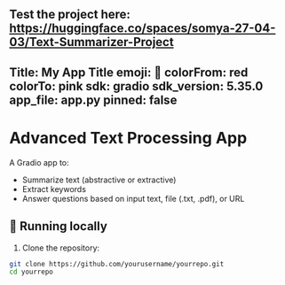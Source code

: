 Test the project here: https://huggingface.co/spaces/somya-27-04-03/Text-Summarizer-Project
---
Title: My App Title
emoji: 🚀
colorFrom: red
colorTo: pink
sdk: gradio
sdk_version: 5.35.0
app_file: app.py
pinned: false
---

# Advanced Text Processing App

A Gradio app to:

- Summarize text (abstractive or extractive)
- Extract keywords
- Answer questions based on input text, file (.txt, .pdf), or URL

## 🚀 Running locally

1. Clone the repository:

```bash
git clone https://github.com/yourusername/yourrepo.git
cd yourrepo
